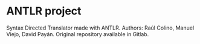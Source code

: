 # ANTLR project

Syntax Directed Translator made with ANTLR. Authors: Raúl Colino, Manuel Viejo, David Payán. Original repository available in Gitlab.
